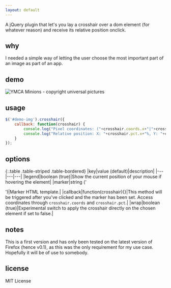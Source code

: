 ```yaml
---
layout: default
---
```

A jQuery plugin that let's you lay a crosshair over a dom element (for whatever reason) and receive its relative position onclick.

## why
I needed a simple way of letting the user choose the most important part of an image as part of an app.

## demo
<div id="demo-wrapper">
  <img id="demo-img" src="http://eschmar.github.io/crosshair.js/images/minions-ymca.jpg" alt="YMCA Minions - copyright universal pictures">
</div>

## usage
~~~ javascript
$('#demo-img').crosshair({
    callback: function(crosshair) {
        console.log("Pixel coordinates: ("+crosshair.coords.x+"|"+crosshair.coords.y+")");
        console.log("Relative position: X: "+crosshair.pct.x+"%, Y: "+crosshair.pct.y+"%");
    }
});
~~~

## options

{:.table .table-striped .table-bordered}
|key|value (default)|description|
|---|---|---|
|legend|boolean (true)|Show the current position of your mouse if hovering the element|
|marker|string ('<div class="crosshair-marker"></div>')|Marker HTML template.|
|callback|function(crosshair){}|This method will be triggered after you've clicked and the marker has been set. Access coordinates through `crosshair.coords` and  `crosshair.pct`.|
|wrap|boolean (true)|Experimental switch to apply the crosshair directly on the chosen element if set to false.|

## notes
This is a first version and has only been tested on the latest version of Firefox (hence v0.1), as this was the only requirement for my use case. Hopefully it will be of use to somebody.

## license
MIT License
